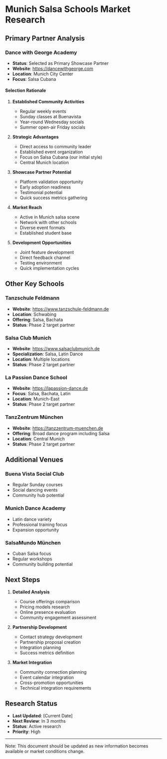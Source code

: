 # Munich Salsa Schools Market Research

## Primary Partner Analysis

### Dance with George Academy

- **Status**: Selected as Primary Showcase Partner
- **Website**: https://dancewithgeorge.com
- **Location**: Munich City Center
- **Focus**: Salsa Cubana

#### Selection Rationale

1. **Established Community Activities**

   - Regular weekly events
   - Sunday classes at Buenavista
   - Year-round Wednesday socials
   - Summer open-air Friday socials

2. **Strategic Advantages**

   - Direct access to community leader
   - Established event organization
   - Focus on Salsa Cubana (our initial style)
   - Central Munich location

3. **Showcase Partner Potential**

   - Platform validation opportunity
   - Early adoption readiness
   - Testimonial potential
   - Quick success metrics gathering

4. **Market Reach**

   - Active in Munich salsa scene
   - Network with other schools
   - Diverse event formats
   - Established student base

5. **Development Opportunities**
   - Joint feature development
   - Direct feedback channel
   - Testing environment
   - Quick implementation cycles

## Other Key Schools

### Tanzschule Feldmann

- **Website**: https://www.tanzschule-feldmann.de
- **Location**: Schwabing
- **Offering**: Salsa, Bachata
- **Status**: Phase 2 target partner

### Salsa Club Munich

- **Website**: https://www.salsaclubmunich.de
- **Specialization**: Salsa, Latin Dance
- **Location**: Multiple locations
- **Status**: Phase 2 target partner

### La Passion Dance School

- **Website**: https://lapassion-dance.de
- **Focus**: Salsa, Bachata, Latin
- **Location**: Munich-East
- **Status**: Phase 2 target partner

### TanzZentrum München

- **Website**: https://tanzzentrum-muenchen.de
- **Offering**: Broad dance program including Salsa
- **Location**: Central Munich
- **Status**: Phase 2 target partner

## Additional Venues

### Buena Vista Social Club

- Regular Sunday courses
- Social dancing events
- Community hub potential

### Munich Dance Academy

- Latin dance variety
- Professional training focus
- Expansion opportunity

### SalsaMundo München

- Cuban Salsa focus
- Regular workshops
- Community building potential

## Next Steps

1. **Detailed Analysis**

   - Course offerings comparison
   - Pricing models research
   - Online presence evaluation
   - Community engagement assessment

2. **Partnership Development**

   - Contact strategy development
   - Partnership proposal creation
   - Integration planning
   - Success metrics definition

3. **Market Integration**
   - Community connection planning
   - Event calendar integration
   - Cross-promotion opportunities
   - Technical integration requirements

## Research Status

- **Last Updated**: [Current Date]
- **Next Review**: In 3 months
- **Status**: Active research
- **Priority**: High

---

Note: This document should be updated as new information becomes available or market conditions change.

